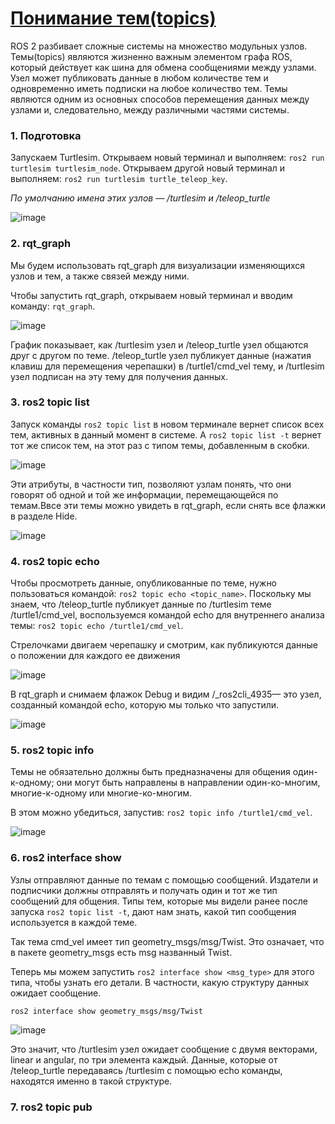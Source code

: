 # [Понимание тем(topics)](https://docs.ros.org/en/rolling/Tutorials/Beginner-CLI-Tools/Understanding-ROS2-Topics/Understanding-ROS2-Topics.html)

ROS 2 разбивает сложные системы на множество модульных узлов. Темы(topics) являются жизненно важным элементом графа ROS, который действует как шина для обмена сообщениями между узлами. Узел может публиковать данные в любом количестве тем и одновременно иметь подписки на любое количество тем.
Темы являются одним из основных способов перемещения данных между узлами и, следовательно, между различными частями системы.

### 1. Подготовка

Запускаем Turtlesim. Открываем новый терминал и выполняем: `ros2 run turtlesim turtlesim_node`. Открываем другой новый терминал и выполняем: `ros2 run turtlesim turtle_teleop_key`.

*По умолчанию имена этих узлов — /turtlesim и /teleop_turtle*

![image](https://github.com/user-attachments/assets/8c6a731a-e2ed-49db-8667-0e64f34e073d)


### 2. rqt_graph

Мы будем использовать rqt_graph для визуализации изменяющихся узлов и тем, а также связей между ними.

Чтобы запустить rqt_graph, открываем новый терминал и вводим команду: `rqt_graph`.

![image](https://github.com/user-attachments/assets/f20b4ee9-32c1-49bb-8ef0-9ae4a3433dd5)

График показывает, как /turtlesim узел и /teleop_turtle узел общаются друг с другом по теме. /teleop_turtle узел публикует данные (нажатия клавиш для перемещения черепашки) в /turtle1/cmd_vel тему, и /turtlesim узел подписан на эту тему для получения данных.

### 3. ros2 topic list

Запуск команды `ros2 topic list` в новом терминале вернет список всех тем, активных в данный момент в системе. А `ros2 topic list -t` вернет тот же список тем, на этот раз с типом темы, добавленным в скобки.

![image](https://github.com/user-attachments/assets/3fbb6ca3-67bd-4fcf-873c-21d633cc6ce0)

Эти атрибуты, в частности тип, позволяют узлам понять, что они говорят об одной и той же информации, перемещающейся по темам.Ввсе эти темы можно увидеть в rqt_graph, если снять все флажки в разделе Hide.

![image](https://github.com/user-attachments/assets/3b9c9d19-c03f-4334-aa6d-37252fb197e5)

### 4. ros2 topic echo

Чтобы просмотреть данные, опубликованные по теме, нужно пользоваться командой: `ros2 topic echo <topic_name>`.
Поскольку мы знаем, что /teleop_turtle публикует данные по /turtlesim теме /turtle1/cmd_vel, воспользуемся командой echo для внутреннего анализа темы: `ros2 topic echo /turtle1/cmd_vel`.

Стрелочками двигаем черепашку и смотрим, как публикуются данные о положении для каждого ее движения

![image](https://github.com/user-attachments/assets/d456e103-09fe-4152-aab9-276d3060cc39)

В rqt_graph и снимаем флажок Debug и видим /_ros2cli_4935— это узел, созданный командой echo, которую мы только что запустили.

![image](https://github.com/user-attachments/assets/82d58406-4e52-4c97-83dd-3a97a0aca09a)

### 5. ros2 topic info

Темы не обязательно должны быть предназначены для общения один-к-одному; они могут быть направлены в направлении один-ко-многим, многие-к-одному или многие-ко-многим.

В этом можно убедиться, запустив: `ros2 topic info /turtle1/cmd_vel`.

![image](https://github.com/user-attachments/assets/e8671190-d3f0-445e-a94d-a5147542e6ed)

### 6. ros2 interface show

Узлы отправляют данные по темам с помощью сообщений. Издатели и подписчики должны отправлять и получать один и тот же тип сообщений для общения.
Типы тем, которые мы видели ранее после запуска `ros2 topic list -t`, дают нам знать, какой тип сообщения используется в каждой теме. 

Так тема cmd_vel имеет тип geometry_msgs/msg/Twist. Это означает, что в пакете geometry_msgs есть msg названный Twist.

Теперь мы можем запустить `ros2 interface show <msg_type>` для этого типа, чтобы узнать его детали. В частности, какую структуру данных ожидает сообщение.
```
ros2 interface show geometry_msgs/msg/Twist
```
![image](https://github.com/user-attachments/assets/5cdc2553-569d-4d25-8d94-ec8b9b47414e)

Это значит, что /turtlesim узел ожидает сообщение с двумя векторами, linear и angular, по три элемента каждый. Данные, которые от /teleop_turtle передаваясь /turtlesim с помощью echo команды, находятся именно в такой структуре.

### 7. ros2 topic pub
